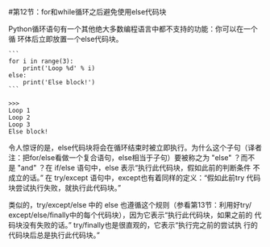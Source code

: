 #第12节：for和while循环之后避免使用else代码块

Python循环语句有一个其他绝大多数编程语言中都不支持的功能：你可以在一个循
环体后立即放置一个else代码块。


    ```
    for i in range(3):
        print('Loop %d' % i)
    else:
        print('Else block!')
    ```

    >>>
    Loop 1
    Loop 2
    Loop 3
    Else block!


令人惊讶的是，else代码块将会在循环结束时被立即执行。为什么这个子句（译者
注：把for/else看做一个复合语句，else相当于子句）要被称之为 "else" ？而不
是 "and" ？在 if/else 语句中，else 表示“执行此代码块，假如此前的判断条件
不成立的话。” 在 try/except 语句中，except也有着同样的定义：“假如此前try
代码块尝试执行失败，就执行此代码块。”


类似的，try/except/else 中的 else 也遵循这个规则（参看第13节：利用好try/
except/else/finally中的每个代码块），因为它表示“执行此代码块，如果之前的
代码块没有失败的话。” try/finally也是很直观的，它表示“执行完之前的尝试执
行的代码块后总是执行此代码块。”
